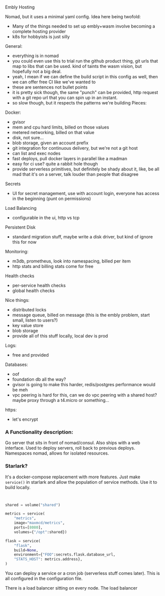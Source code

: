 Embly Hosting

Nomad, but it uses a minimal yaml config. Idea here being twofold:
 - Many of the things needed to set up embly+wasm involve becoming a complete hosting provider
 - k8s for hobbyists is just silly

General:
 - everything is in nomad
 - you could even use this to trial run the github product thing, git urls that map to libs that can be used. kind of taints the wasm vision, but hopefully not a big deal.
 - yeah, I mean if we can define the build script in this config as well, then we can offer free CI like we've wanted to
 - these are sentences not bullet points
 - it is pretty sick though, the same "punch" can be provided, http request with a git repo url that you can spin up in an instant.
 - so slow though, but it respects the patterns we're building
Pieces:

Docker:
 - gvisor
 - mem and cpu hard limits, billed on those values
 - metered networking, billed on that value
 - disk, not sure...
 - blob storage, given an account prefix
 - git integration for continuous delivery, but we're not a git host
 - can list and exec nodes
 - fast deploys, pull docker layers in parallel like a madman
 - easy for ci use? quite a rabbit hole though
 - provide serverless primitives, but definitely be shady about it, like, be all mad that it's on a server, talk louder than people that disagree

Secrets
 - UI for secret management, use with account login, everyone has access in the beginning (punt on permissions)

Load Balancing
 - configurable in the ui, http vs tcp

Persistent Disk
 - standard migration stuff, maybe write a disk driver, but kind of ignore this for now

Monitoring:
 - m3db, prometheus, look into namespacing, billed per item
 - http stats and billing stats come for free

Health checks
 - per-service health checks
 - global health checks

Nice things:
 - distributed locks
 - message queue, billed on message (this is the embly problem, start small, listen to users?)
 - key value store
 - blob storage
 - provide all of this stuff locally, local dev is prod

Logs:
 - free and provided

Databases:
 - oof
 - foundation db all the way?
 - gvisor is going to make this harder, redis/postgres performance would be meh
 - vpc peering is hard for this, can we do vpc peering with a shared host? maybe proxy through a t4.micro or something...

https:
 - let's encrypt


### A Functionality description:

Go server that sits in front of nomad/consul. Also ships with a web interface.
Used to deploy servers, roll back to previous deploys.
Namespaces nomad, allows for isolated resources.

### Starlark?

It's a docker-compose replacement with more features. Just make `service()` in starlark and allow the population of service methods. Use it to build locally.
```python


shared = volume("shared")

metrics = service(
    "metrics",
    image="maxmcd/metrics",
    ports=[8080],
    volumes={"/opt":shared})

flask = service(
    "flask",
    build=None,
    environment={"FOO":secrets.flask.database_url,
    "STATS_HOST": metrics.address},
)
```


You can deploy a service or a cron job (serverless stuff comes later). This is all configured in the
configuration file.

There is a load balancer sitting on every node. The load balancer
